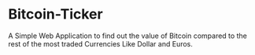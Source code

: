 # Bitcoin-Ticker
A Simple Web Application to find out the value of Bitcoin compared to the rest of the most traded Currencies Like Dollar and Euros.
